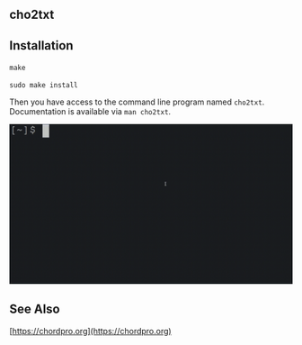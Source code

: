 ## cho2txt

## Installation

`make`

`sudo make install`

Then you have access to the command line program named `cho2txt`. Documentation is available via `man cho2txt`.

<img src="https://github.com/devnibo/cho2txt/raw/master/cho2txt.gif" alt="example" />

## See Also

[https://chordpro.org](https://chordpro.org)
